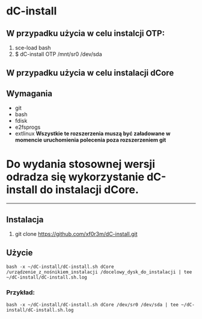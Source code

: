 # dC-install

## W przypadku użycia w celu instalcji OTP:
1. sce-load bash
2. $ dC-install OTP /mnt/sr0 /dev/sda

## W przypadku użycia w celu instalacji dCore

## Wymagania
* git
* bash
* fdisk
* e2fsprogs
* extlinux
**Wszystkie te rozszerzenia muszą być załadowane w momencie uruchomienia
polecenia poza rozszerzeniem git**

# Do wydania stosownej wersji odradza się wykorzystanie dC-install do instalacji dCore.

---

## Instalacja
1. git clone https://github.com/xf0r3m/dC-install.git

## Użycie
`bash -x ~/dC-install/dC-install.sh dCore /urządzenie_z_nośnikiem_instalacji /docelowy_dysk_do_instalacji | tee ~/dC-install/dC-install.sh.log`

### Przykład:
`bash -x ~/dC-install/dC-install.sh dCore /dev/sr0 /dev/sda | tee ~/dC-install/dC-install.sh.log`
